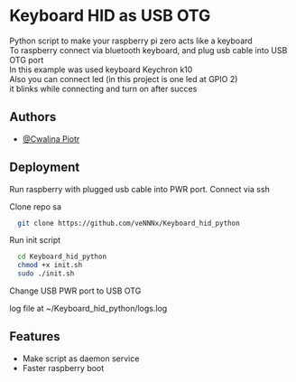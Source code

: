 # Keyboard HID as USB OTG

Python script to make your raspberry pi zero acts like a keyboard \
To raspberry connect via bluetooth keyboard, and plug usb cable into USB OTG port \
In this example was used keyboard Keychron k10\
Also you can connect led (in this project is one led at GPIO 2) \
it blinks while connecting and turn on after succes 


## Authors

- [@Cwalina Piotr](https://github.com/veNNNx)


## Deployment
Run raspberry with plugged usb cable into PWR port. 
Connect via ssh

Clone repo  sa


```bash
  git clone https://github.com/veNNNx/Keyboard_hid_python
```

Run init script
```bash
  cd Keyboard_hid_python
  chmod +x init.sh
  sudo ./init.sh
```

Change USB PWR port to USB OTG 

log file at ~/Keyboard_hid_python/logs.log

## Features

- Make script as daemon service
- Faster raspberry boot
